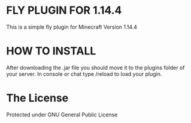 # FLY PLUGIN FOR 1.14.4
This is a simple fly plugin for Minecraft Version 1.14.4

# HOW TO INSTALL
After downloading the .jar file you should move it to the plugins folder of your server. In console or chat type /reload to load your plugin. 

# The License
Protected under GNU General Public License
